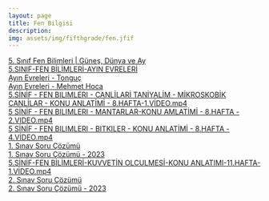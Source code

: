 ```yaml
---
layout: page
title: Fen Bilgisi
description: 
img: assets/img/fifthgrade/fen.jfif
---
```


<div class="row">
    <div class="col-sm mt-3 mt-md-0">
        <a href="https://www.youtube.com/watch?v=tNXgMY14kb4" target="_blank">
            5. Sınıf Fen Bilimleri | Güneş, Dünya ve Ay
        </a>
    </div>
</div>


<div class="row">
    <div class="col-sm mt-3 mt-md-0">
        <a href="https://vimeo.com/419265250" target="_blank">
            5.SINIF-FEN BİLİMLERİ-AYIN EVRELERİ
        </a>
    </div>
</div>


<div class="row">
    <div class="col-sm mt-3 mt-md-0">
        <a href="https://www.youtube.com/watch?v=_vJ6N2WcLOo" target="_blank">
            Ayın Evreleri - Tonguç
        </a>
    </div>
</div>


<div class="row">
    <div class="col-sm mt-3 mt-md-0">
        <a href="https://www.youtube.com/watch?v=2D9WnaSIt3Q" target="_blank">
            Ayın Evreleri - Mehmet Hoca
        </a>
    </div>
</div>


<div class="row">
    <div class="col-sm mt-3 mt-md-0">
        <a href="https://vimeo.com/465380680/2371d16de0" target="_blank">
            5.SİNİF - FEN BILIMLERI - CANLİLARİ TANİYALİM - MİKROSKOBİK CANLİLAR - KONU ANLATİMİ -  8.HAFTA-1.VİDEO.mp4
        </a>
    </div>
</div>


<div class="row">
    <div class="col-sm mt-3 mt-md-0">
        <a href="https://vimeo.com/465379793/c92e788acd" target="_blank">
            5 SİNİF - FEN BILIMLERI - MANTARLAR-KONU AMLATİMİ - 8.HAFTA - 2.VIDEO.mp4
        </a>
    </div>
</div>


<div class="row">
    <div class="col-sm mt-3 mt-md-0">
        <a href="https://vimeo.com/465379111/45feca12ec" target="_blank">
            5 SİNİF - FEN BILIMLERI - BITKILER - KONU ANLATİMİ - 8.HAFTA - 4.VİDEO.mp4
        </a>
    </div>
</div>


<div class="row">
    <div class="col-sm mt-3 mt-md-0">
        <a href="https://www.youtube.com/watch?v=7qSbpiumDlA&list=PLTuxBKqPF3YGqYyG0Y8a1MtqmxIlHo3N5" target="_blank">
            1. Sınav Soru Çözümü
        </a>
    </div>
</div>


<div class="row">
    <div class="col-sm mt-3 mt-md-0">
        <a href="https://www.youtube.com/watch?v=Xul_plk4220&list=PLTuxBKqPF3YGqYyG0Y8a1MtqmxIlHo3N5&index=13" target="_blank">
            1. Sınav Soru Çözümü - 2023
        </a>
    </div>
</div>


<div class="row">
    <div class="col-sm mt-3 mt-md-0">
        <a href="https://vimeo.com/474989259/9c38de5ee3" target="_blank">
            5.SİNİF-FEN BİLİMLERİ-KUVVETİN OLCULMESİ-KONU ANLATIMI-11.HAFTA-1.VİDEO.mp4</a>
    </div>
</div>


<div class="row">
    <div class="col-sm mt-3 mt-md-0">
        <a href="https://www.youtube.com/watch?v=C67OCjcGs2c&list=PLTuxBKqPF3YGqYyG0Y8a1MtqmxIlHo3N5&index=2" target="é_blank">
            2. Sınav Soru Çözümü
        </a>
    </div>
</div>


<div class="row">
    <div class="col-sm mt-3 mt-md-0">
        <a href="https://www.youtube.com/watch?v=osJFw3o0Nf8&list=PLTuxBKqPF3YGqYyG0Y8a1MtqmxIlHo3N5&index=14" target="é_blank">
            2. Sınav Soru Çözümü - 2023
        </a>
    </div>
</div>
